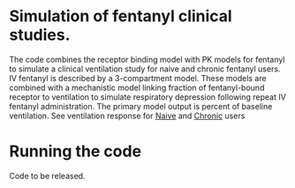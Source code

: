 # Simulation of fentanyl clinical studies. 
The code combines the receptor binding model with PK models for fentanyl to simulate a clinical ventilation study for naive and chronic fentanyl users. IV fentanyl is described 
by a 3-compartment model. These models are combined with a mechanistic model linking fraction of fentanyl-bound receptor to ventilation to simulate respiratory depression 
following repeat IV fentanyl administration. The primary model output is percent of baseline ventilation. See ventilation response for [Naive](https://github.com/FDA/Mechanistic-PK-PD-Model-to-Rescue-Opiod-Overdose/blob/main/Clinical_Comparison_all/Clinical_Comparison_Fentanyl/figs/Naive_IFV_justp4.pdf) and [Chronic](https://github.com/FDA/Mechanistic-PK-PD-Model-to-Rescue-Opiod-Overdose/blob/main/Clinical_Comparison_all/Clinical_Comparison_Fentanyl/figs/Chronic_IFV_justp4.pdf) users

# Running the code 

Code to be released. 
